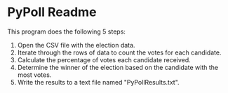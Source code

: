 # PyPoll Readme

This program does the following 5 steps:

1. Open the CSV file with the election data.
2. Iterate through the rows of data to count the votes for each candidate.
3. Calculate the percentage of votes each candidate received.
4. Determine the winner of the election based on the candidate with the most votes.
5. Write the results to a text file named "PyPollResults.txt".

